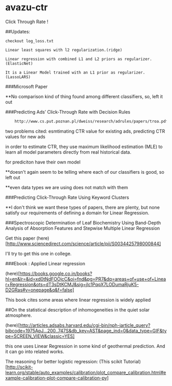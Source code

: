 # avazu-ctr
Click Through Rate !

##Updates:
	
	checkout log_loss.txt

	Linear least squares with l2 regularization.(ridge)

	Linear regression with combined L1 and L2 priors as regularizer. (ElasticNet)

	It is a Linear Model trained with an L1 prior as regularizer. (LassoLARS)


###Microsoft Paper

**No comparison kind of thing found among different classifiers, so, left it out

###Predicting Ads’ Click-Through Rate with Decision Rules

```bash
	http://www.cs.put.poznan.pl/dweiss/research/adrules/papers/troa.pdf
```

two problems cited: esmtimating CTR value for existing ads, predicting CTR values for new ads

in  order  to  estimate  CTR,  they  use maximum  likelihood  estimation  (MLE)  to  learn  all  model parameters directly from real historical data.

for prediciton have their own model

**doesn't again seem to be telling where each of our classifiers is good, so left out

**even data types we are using does not match with them

###Predicting Click-Through Rate Using Keyword Clusters

**I don't think we want these types of papers, there are plenty, but none satisfy our requirements of defining a domain for Linear Regression.

###Spectroscopic Determination of Leaf Biochemistry Using Band-Depth Analysis of Absorption Features and Stepwise Multiple Linear Regression

Get this paper (here)[http://www.sciencedirect.com/science/article/pii/S0034425798000844]

I'll try to get this one in college.

###Ebook : Applied Linear regression

(here)[https://books.google.co.in/books?hl=en&lr=&id=xd0tNdFOOjcC&oi=fnd&pg=PR7&dq=areas+of+use+of+Linear+Regression&ots=dT3sDtKCMJ&sig=jlc1PqqX7LODumaRjuK5-D2GRas#v=onepage&q&f=false]

This book cites some areas where linear regression is widely applied

##On the statistical description of inhomogeneities in the quiet solar atmosphere.

(here)[http://articles.adsabs.harvard.edu/cgi-bin/nph-iarticle_query?bibcode=1975ApJ...200..747S&db_key=AST&page_ind=0&data_type=GIF&type=SCREEN_VIEW&classic=YES]

this one uses Linear Regression in some kind of geothermal prediction. And it can go into related works.


The reasoning for better logistic regression: (This scikit Tutorial)[http://scikit-learn.org/stable/auto_examples/calibration/plot_compare_calibration.html#example-calibration-plot-compare-calibration-py]
